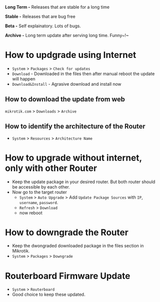 **Long Term -** Releases that are stable for a long time

**Stable -** Releases that are bug free

**Beta -** Self explainatory. Lots of bugs.

**Archive -** Long term update after serving long time. Funny~!~

# How to updgrade using Internet

- `System` > `Packages` > `Check for updates`
- `Download` - Downloaded in the files then after manual reboot the update will happen
- `Download&Install` - Agrasive download and install now

## How to download the update from web

`mikrotik.com` > `Downloads` > `Archive`

## How to identify the architecture of the Router

- `System` > `Resources` > `Architecture Name`

# How to upgrade without internet, only with other Router

- Keep the update package in your desired router. But both router should be accessible by each other.
- Now go to the target router
    - `System` > `Auto Upgrade` > Add `Update Package Sources` with `IP`, `username`, `password`.
    - `Refresh` > `Download`
    - now reboot

# How to downgrade the Router

- Keep the dwongraded downloaded package in the files section in Mikrotik.
- `System` > `Packages` > `Downgrade`

# Routerboard Firmware Update

- `System` > `Routerboard`
- Good choice to keep these updated.
